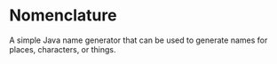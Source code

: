 # Nomenclature
A simple Java name generator that can be used to generate names for places, characters, or things.
